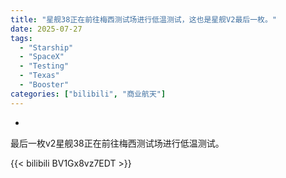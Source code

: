 ```yaml
---
title: "星舰38正在前往梅西测试场进行低温测试，这也是星舰V2最后一枚。"
date: 2025-07-27
tags:
  - "Starship"
  - "SpaceX"
  - "Testing"
  - "Texas"
  - "Booster"
categories: ["bilibili", "商业航天"]
---
```


-
最后一枚v2星舰38正在前往梅西测试场进行低温测试。

{{< bilibili BV1Gx8vz7EDT >}}